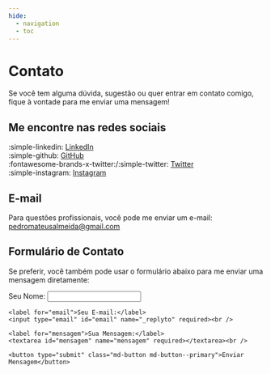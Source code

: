 ```yaml
---
hide:
  - navigation
  - toc
---
```


# Contato

Se você tem alguma dúvida, sugestão ou quer entrar em contato comigo, fique à vontade para me enviar uma mensagem!

## Me encontre nas redes sociais

:simple-linkedin: [LinkedIn](https://www.linkedin.com/in/pedro-mateus-almeida-br)<br />
:simple-github: [GitHub](https://github.com/pedromateusalmeida)<br />
:fontawesome-brands-x-twitter:/:simple-twitter: [Twitter](https://twitter.com/AmeidaMateus)<br />
:simple-instagram: [Instagram](https://www.instagram.com/pedro_mateus_almeida/)<br />


## E-mail

Para questões profissionais, você pode me enviar um e-mail: pedromateusalmeida@gmail.com

## Formulário de Contato

Se preferir, você também pode usar o formulário abaixo para me enviar uma mensagem diretamente:

<form action="https://formspree.io/f/xgegowlb" method="POST">
    <label for="nome">Seu Nome:</label>
    <input type="text" id="nome" name="nome" required><br />

    <label for="email">Seu E-mail:</label>
    <input type="email" id="email" name="_replyto" required><br />

    <label for="mensagem">Sua Mensagem:</label>
    <textarea id="mensagem" name="mensagem" required></textarea><br />

    <button type="submit" class="md-button md-button--primary">Enviar Mensagem</button>
</form>



